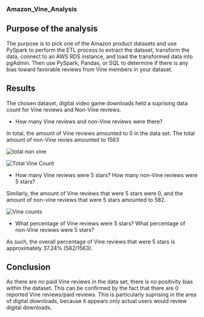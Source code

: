 ### Amazon_Vine_Analysis

## Purpose of the analysis

The purpose is to pick one of the Amazon product datasets and use PySpark to perform the ETL process to extract the dataset, transform the data, connect to an AWS RDS instance, and load the transformed data into pgAdmin. Then use PySpark, Pandas, or SQL to determine if there is any bias toward favorable reviews from Vine members in your dataset. 

## Results

The chosen dataset, digital video game downloads held a suprising data count for Vine reviews and Non-Vine reviews. 

- How many Vine reviews and non-Vine reviews were there?

In total, the amount of Vine reviews amounted to 0 in the data set. The total amount of non-Vine revies amounted to 1563


![total non vine](https://user-images.githubusercontent.com/76926631/153773724-da7a019f-32e0-4983-af22-62737377cfdb.PNG)


![Total Vine Count](https://user-images.githubusercontent.com/76926631/153773740-b16846ae-ab50-4b47-ab49-adcc034e5fa4.PNG)


- How many Vine reviews were 5 stars? How many non-Vine reviews were 5 stars?

Similarly, the amount of Vine reviews that were 5 stars were 0, and the amount of non-vine reviews that were 5 stars amounted to 582.

![Vine counts](https://user-images.githubusercontent.com/76926631/153773620-123a03f4-388b-49ec-8893-2da86157ded6.PNG)

- What percentage of Vine reviews were 5 stars? What percentage of non-Vine reviews were 5 stars?

As such, the overall percentage of Vine reviews that were 5 stars is approximately 37.24% (582/1563).

## Conclusion

As there are no paid Vine reviews in the data set, there is no positivity bias within the dataset. This can be confirmed by the fact that there are 0 reported Vine reviews/paid reviews. This is particularly suprising in the area of digital downloads, because it appears only actual users would review digital downloads.  
